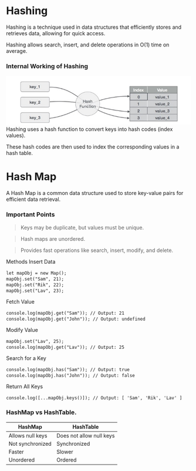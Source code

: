 # Hashing

Hashing is a technique used in data structures that efficiently stores and retrieves data, allowing for quick access.

Hashing allows search, insert, and delete operations in O(1) time on average.

### Internal Working of Hashing

![hashing](../img/hashing.png) <br>
Hashing uses a hash function to convert keys into hash codes (index values).

These hash codes are then used to index the corresponding values in a hash table.

# Hash Map

A Hash Map is a common data structure used to store key-value pairs for efficient data retrieval.

### Important Points

> Keys may be duplicate, but values must be unique.

> Hash maps are unordered.

> Provides fast operations like search, insert, modify, and delete.

Methods
Insert Data

```
let mapObj = new Map();
mapObj.set("Sam", 21);
mapObj.set("Rik", 22);
mapObj.set("Lav", 23);
```

Fetch Value

```
console.log(mapObj.get("Sam")); // Output: 21
console.log(mapObj.get("John")); // Output: undefined
```

Modify Value

```
mapObj.set("Lav", 25);
console.log(mapObj.get("Lav")); // Output: 25
```

Search for a Key

```
console.log(mapObj.has("Sam")); // Output: true
console.log(mapObj.has("John")); // Output: false
```

Return All Keys

```
console.log([...mapObj.keys()]); // Output: [ 'Sam', 'Rik', 'Lav' ]
```

### HashMap vs HashTable.

| HashMap          | HashTable                |
| ---------------- | ------------------------ |
| Allows null keys | Does not allow null keys |
| Not synchronized | Synchronized             |
| Faster           | Slower                   |
| Unordered        | Ordered                  |
